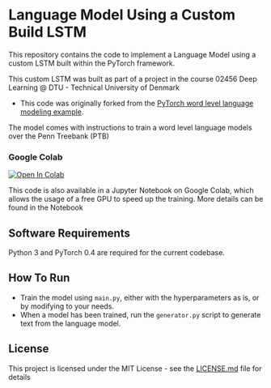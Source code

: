 # Language Model Using a Custom Build LSTM
This repository contains the code to implement a Language Model using a custom LSTM built within the PyTorch framework.

This custom LSTM was built as part of a project in the course 02456 Deep Learning @ DTU - Technical University of Denmark
+ This code was originally forked from the [PyTorch word level language modeling example](https://github.com/pytorch/examples/tree/master/word_language_model).

The model comes with instructions to train a word level language models over the Penn Treebank (PTB)

### Google Colab 
[![Open In Colab](https://colab.research.google.com/assets/colab-badge.svg)](https://colab.research.google.com/github/weiji14/deepbedmap/)

This code is also available in a Jupyter Notebook on Google Colab, which allows the usage of a free GPU to speed up the training. 
More details can be found in the Notebook

## Software Requirements

Python 3 and PyTorch 0.4 are required for the current codebase.

## How To Run
+ Train the model using `main.py`, either with the hyperparameters as is, or by modifying to your needs.
+ When a model has been trained, run the `generator.py` script to generate text from the language model.

## License
This project is licensed under the MIT License - see the [LICENSE.md](LICENSE.md) file for details
